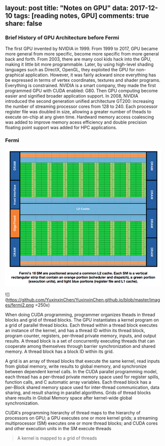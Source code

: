 
layout: post
title: "Notes on GPU"
data: 2017-12-10
tags: [reading notes, GPU]
comments: true
share: false
---

### Brief History of GPU Architecture before Fermi

The first GPU invented by NVIDIA in 1999. From 1999 to 2017, GPU became more general from more specific, become more specific from more general back and forth. From 2003, there are many cool kids hack into the GPU, making it little bit more programmable. Later, by using high-level shading languages such as DirectX, OpenGL, they exploited the GPU for non-graphical application. However, it was fairly ackward since everything has be expressed in terms of vertex coordinates, textures and shader programs. Everything is constrained. NVIDIA is a smart company, they made the first programmed GPU with CUDA enabled: G80. Then GPU computing become easier and signified broader application support. In 2008, NVIDIA introduced the second generation unified architecture GT200: increasing the number of streaming processor cores from 128 to 240. Each processor register file was doubled in size, allowing a greater number of theads to execute on-chip at any given time. Hardward memory access coalescing was added to improve memory acess efficiency and double precision floating point support was added for HPC applications.

### Fermi

![](https://github.com/YuxinxinChen/YuxinxinChen.github.io/blob/master/images/fermi1.png)

![](https://github.com/YuxinxinChen/YuxinxinChen.github.io/blob/master/images/fermi2.png =250x)

When doing CUDA programming, programmer organizes theads in thread blocks and grid of thread blocks. The GPU instantiates a kernel program on a grid of parallel thread blocks. Each thread within a thread block executes an instance of the kernel, and has a thread ID within its thread block, program counter, registers, per-thread private memory, inputs, and output results. 
A thread block is a set of concurrently executing threads that can cooperate among themselves through barrier synchronization and shared memory. A thread block has a block ID within its grid.

A grid is an array of thread blocks that execute the same kernel, read inputs from global memory, write results to global memory, and synchronize between dependent kernel calls. In the CUDA parallel programming model, each thread has a per-thread private memory space used for register spills, function calls, and C automatic array variables. Each thread block has a per-Block shared memory space used for inter-thread communication, data sharing, and result sharing in parallel algorithms. Grids of thread blocks share results in Global Memory space after kernel-wide global synchronization. 

CUDA's programming hierarchy of thread maps to the hierarchy of processors on GPU; a GPU executes one or more kernel grids; a streaming multiprocessor (SM) executes one or more thread blocks; and CUDA cores and other execution units in the SM execute threads 

> A kernel is mapped to a grid of threads
> 
